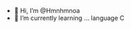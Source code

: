 - 👋 Hi, I’m @Hmnhmnoa
- 🌱 I’m currently learning ... language C

<!---
Hmnhmnoa/Hmnhmnoa is a ✨ special ✨ repository because its `README.md` (this file) appears on your GitHub profile.
You can click the Preview link to take a look at your changes.
--->
